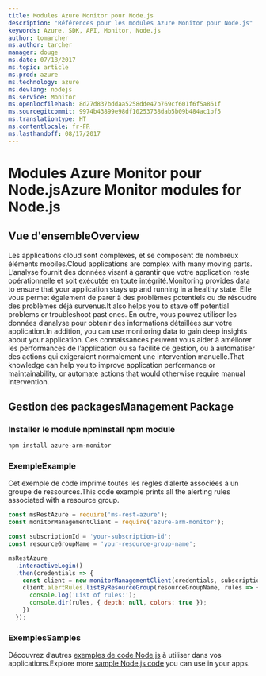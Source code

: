 ```yaml
---
title: Modules Azure Monitor pour Node.js
description: "Références pour les modules Azure Monitor pour Node.js"
keywords: Azure, SDK, API, Monitor, Node.js
author: tomarcher
ms.author: tarcher
manager: douge
ms.date: 07/18/2017
ms.topic: article
ms.prod: azure
ms.technology: azure
ms.devlang: nodejs
ms.service: Monitor
ms.openlocfilehash: 8d27d837bddaa5258dde47b769cf601f6f5a861f
ms.sourcegitcommit: 9974b43899e98df10253738dab5b09b484ac1bf5
ms.translationtype: HT
ms.contentlocale: fr-FR
ms.lasthandoff: 08/17/2017
---
```

# <a name="azure-monitor-modules-for-nodejs"></a><span data-ttu-id="2184a-104">Modules Azure Monitor pour Node.js</span><span class="sxs-lookup"><span data-stu-id="2184a-104">Azure Monitor modules for Node.js</span></span>

## <a name="overview"></a><span data-ttu-id="2184a-105">Vue d'ensemble</span><span class="sxs-lookup"><span data-stu-id="2184a-105">Overview</span></span>
<span data-ttu-id="2184a-106">Les applications cloud sont complexes, et se composent de nombreux éléments mobiles.</span><span class="sxs-lookup"><span data-stu-id="2184a-106">Cloud applications are complex with many moving parts.</span></span> <span data-ttu-id="2184a-107">L’analyse fournit des données visant à garantir que votre application reste opérationnelle et soit exécutée en toute intégrité.</span><span class="sxs-lookup"><span data-stu-id="2184a-107">Monitoring provides data to ensure that your application stays up and running in a healthy state.</span></span> <span data-ttu-id="2184a-108">Elle vous permet également de parer à des problèmes potentiels ou de résoudre des problèmes déjà survenus.</span><span class="sxs-lookup"><span data-stu-id="2184a-108">It also helps you to stave off potential problems or troubleshoot past ones.</span></span> <span data-ttu-id="2184a-109">En outre, vous pouvez utiliser les données d’analyse pour obtenir des informations détaillées sur votre application.</span><span class="sxs-lookup"><span data-stu-id="2184a-109">In addition, you can use monitoring data to gain deep insights about your application.</span></span> <span data-ttu-id="2184a-110">Ces connaissances peuvent vous aider à améliorer les performances de l’application ou sa facilité de gestion, ou à automatiser des actions qui exigeraient normalement une intervention manuelle.</span><span class="sxs-lookup"><span data-stu-id="2184a-110">That knowledge can help you to improve application performance or maintainability, or automate actions that would otherwise require manual intervention.</span></span>

## <a name="management-package"></a><span data-ttu-id="2184a-111">Gestion des packages</span><span class="sxs-lookup"><span data-stu-id="2184a-111">Management Package</span></span>

### <a name="install-npm-module"></a><span data-ttu-id="2184a-112">Installer le module npm</span><span class="sxs-lookup"><span data-stu-id="2184a-112">Install npm module</span></span>

```bash
npm install azure-arm-monitor
```

### <a name="example"></a><span data-ttu-id="2184a-113">Exemple</span><span class="sxs-lookup"><span data-stu-id="2184a-113">Example</span></span>

<span data-ttu-id="2184a-114">Cet exemple de code imprime toutes les règles d’alerte associées à un groupe de ressources.</span><span class="sxs-lookup"><span data-stu-id="2184a-114">This code example prints all the alerting rules associated with a resource group.</span></span>

```javascript
const msRestAzure = require('ms-rest-azure');
const monitorManagementClient = require('azure-arm-monitor');

const subscriptionId = 'your-subscription-id';
const resourceGroupName = 'your-resource-group-name';

msRestAzure
  .interactiveLogin()
  .then(credentials => {
    const client = new monitorManagementClient(credentials, subscriptionId);
    client.alertRules.listByResourceGroup(resourceGroupName, rules => {
      console.log('List of rules:');
      console.dir(rules, { depth: null, colors: true });
    })
  });

```

### <a name="samples"></a><span data-ttu-id="2184a-115">Exemples</span><span class="sxs-lookup"><span data-stu-id="2184a-115">Samples</span></span>

<span data-ttu-id="2184a-116">Découvrez d’autres [exemples de code Node.js](https://azure.microsoft.com/resources/samples/?platform=nodejs) à utiliser dans vos applications.</span><span class="sxs-lookup"><span data-stu-id="2184a-116">Explore more [sample Node.js code](https://azure.microsoft.com/resources/samples/?platform=nodejs) you can use in your apps.</span></span>
